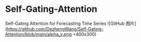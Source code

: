 # Self-Gating-Attention
Self-Gating Attention for Forecasting Time Series
![GitHub 图片](https://github.com/DezhengWang/Self-Gating-Attention/blob/main/alpha_v.png =400x300)
